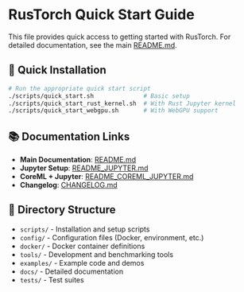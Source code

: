 # RusTorch Quick Start Guide

This file provides quick access to getting started with RusTorch. For detailed documentation, see the main [README.md](README.md).

## 🚀 Quick Installation

```bash
# Run the appropriate quick start script
./scripts/quick_start.sh              # Basic setup
./scripts/quick_start_rust_kernel.sh  # With Rust Jupyter kernel
./scripts/quick_start_webgpu.sh       # With WebGPU support
```

## 📚 Documentation Links

- **Main Documentation**: [README.md](README.md)
- **Jupyter Setup**: [README_JUPYTER.md](README_JUPYTER.md)
- **CoreML + Jupyter**: [README_COREML_JUPYTER.md](README_COREML_JUPYTER.md)
- **Changelog**: [CHANGELOG.md](CHANGELOG.md)

## 📁 Directory Structure

- `scripts/` - Installation and setup scripts
- `config/` - Configuration files (Docker, environment, etc.)
- `docker/` - Docker container definitions
- `tools/` - Development and benchmarking tools
- `examples/` - Example code and demos
- `docs/` - Detailed documentation
- `tests/` - Test suites